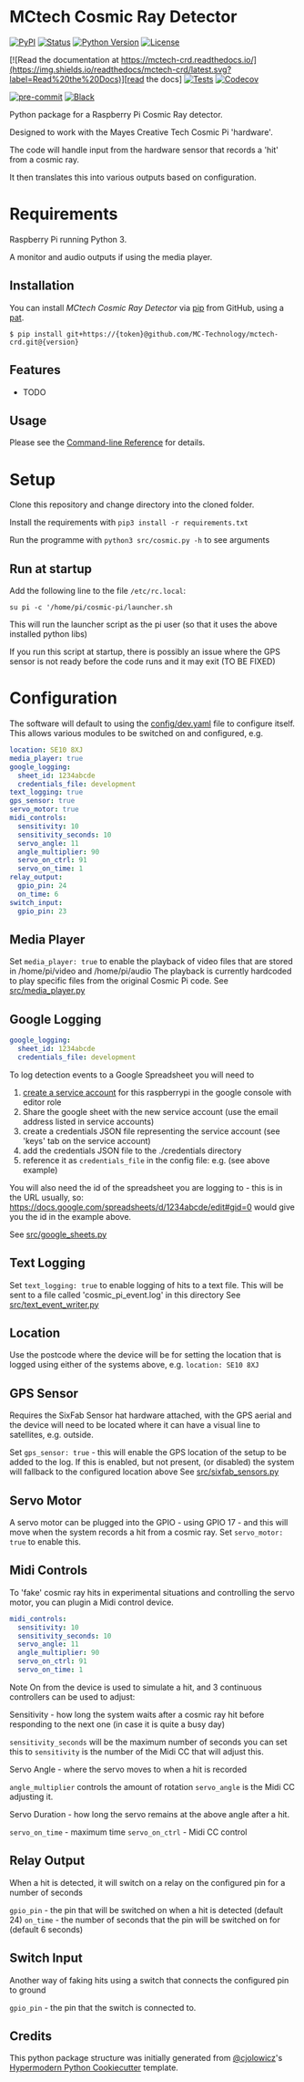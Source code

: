 # MCtech Cosmic Ray Detector

[![PyPI](https://img.shields.io/pypi/v/mctech-crd.svg)][pypi_]
[![Status](https://img.shields.io/pypi/status/mctech-crd.svg)][status]
[![Python Version](https://img.shields.io/pypi/pyversions/mctech-crd)][python version]
[![License](https://img.shields.io/pypi/l/mctech-crd)][license]

[![Read the documentation at https://mctech-crd.readthedocs.io/](https://img.shields.io/readthedocs/mctech-crd/latest.svg?label=Read%20the%20Docs)][read the docs]
[![Tests](https://github.com/MC-Technology/mctech-crd/workflows/Tests/badge.svg)][tests]
[![Codecov](https://codecov.io/gh/tombola/mctech-crd/branch/main/graph/badge.svg)][codecov]

[![pre-commit](https://img.shields.io/badge/pre--commit-enabled-brightgreen?logo=pre-commit&logoColor=white)][pre-commit]
[![Black](https://img.shields.io/badge/code%20style-black-000000.svg)][black]

[pypi_]: https://pypi.org/project/mctech-crd/
[status]: https://pypi.org/project/mctech-crd/
[python version]: https://pypi.org/project/mctech-crd
[read the docs]: https://mctech-crd.readthedocs.io/
[tests]: https://github.com/MC-Technology/mctech-crd/actions?workflow=Tests
[codecov]: https://app.codecov.io/gh/tombola/mctech-crd
[pre-commit]: https://github.com/pre-commit/pre-commit
[black]: https://github.com/psf/black

Python package for a Raspberry Pi Cosmic Ray detector.

Designed to work with the Mayes Creative Tech Cosmic Pi 'hardware'.

The code will handle input from the hardware sensor that records a 'hit' from a cosmic ray.

It then translates this into various outputs based on configuration.

# Requirements

Raspberry Pi running Python 3.

A monitor and audio outputs if using the media player.

## Installation

You can install _MCtech Cosmic Ray Detector_ via [pip] from GitHub, using a [pat].

```console
$ pip install git+https://{token}@github.com/MC-Technology/mctech-crd.git@{version}

```

## Features

- TODO

## Usage

Please see the [Command-line Reference] for details.

# Setup

Clone this repository and change directory into the cloned folder.

Install the requirements with `pip3 install -r requirements.txt`

Run the programme with `python3 src/cosmic.py -h` to see arguments

## Run at startup

Add the following line to the file `/etc/rc.local`:

```
su pi -c '/home/pi/cosmic-pi/launcher.sh
```

This will run the launcher script as the pi user (so that it uses the above installed python libs)

If you run this script at startup, there is possibly an issue where the GPS sensor is not ready before the code runs and it may exit (TO BE FIXED)

# Configuration

The software will default to using the [config/dev.yaml](config/dev.yaml) file to configure itself. This allows various modules to be switched on and configured, e.g.

```yaml
location: SE10 8XJ
media_player: true
google_logging:
  sheet_id: 1234abcde
  credentials_file: development
text_logging: true
gps_sensor: true
servo_motor: true
midi_controls:
  sensitivity: 10
  sensitivity_seconds: 10
  servo_angle: 11
  angle_multiplier: 90
  servo_on_ctrl: 91
  servo_on_time: 1
relay_output:
  gpio_pin: 24
  on_time: 6
switch_input:
  gpio_pin: 23
```

## Media Player

Set `media_player: true` to enable the playback of video files that are stored in /home/pi/video and /home/pi/audio
The playback is currently hardcoded to play specific files from the original Cosmic Pi code.
See [src/media_player.py](src/media_player.py)

## Google Logging

```yaml
google_logging:
  sheet_id: 1234abcde
  credentials_file: development
```

To log detection events to a Google Spreadsheet you will need to

1. [create a service
   account](https://cloud.google.com/docs/authentication/production#create_service_account)
   for this raspberrypi in the google console with editor role
2. Share the google sheet with the new service account (use the email address
   listed in service accounts)
3. create a credentials JSON file representing the service account (see 'keys' tab
   on the service account)
4. add the credentials JSON file to the ./credentials directory
5. reference it as `credentials_file` in the config file: e.g. (see above example)

You will also need the id of the spreadsheet you are logging to - this is in the URL usually, so: https://docs.google.com/spreadsheets/d/1234abcde/edit#gid=0 would give you the id in the example above.

See [src/google_sheets.py](src/google_sheets.py)

## Text Logging

Set `text_logging: true` to enable logging of hits to a text file. This will be sent to a file called 'cosmic_pi_event.log' in this directory
See [src/text_event_writer.py](src/text_event_writer.py)

## Location

Use the postcode where the device will be for setting the location that is logged using either of the systems above, e.g.
`location: SE10 8XJ`

## GPS Sensor

Requires the SixFab Sensor hat hardware attached, with the GPS aerial and the device will need to be located where it can have a visual line to satellites, e.g. outside.

Set `gps_sensor: true` - this will enable the GPS location of the setup to be added to the log. If this is enabled, but not present, (or disabled) the system will fallback to the configured location above
See [src/sixfab_sensors.py](src/sixfab_sensors.py)

## Servo Motor

A servo motor can be plugged into the GPIO - using GPIO 17 - and this will move when the system records a hit from a cosmic ray.
Set `servo_motor: true` to enable this.

## Midi Controls

To 'fake' cosmic ray hits in experimental situations and controlling the servo motor, you can plugin a Midi control device.

```yaml
midi_controls:
  sensitivity: 10
  sensitivity_seconds: 10
  servo_angle: 11
  angle_multiplier: 90
  servo_on_ctrl: 91
  servo_on_time: 1
```

Note On from the device is used to simulate a hit, and 3 continuous controllers can be used to adjust:

Sensitivity - how long the system waits after a cosmic ray hit before responding to the next one (in case it is quite a busy day)

`sensitivity_seconds` will be the maximum number of seconds you can set this to
`sensitivity` is the number of the Midi CC that will adjust this.

Servo Angle - where the servo moves to when a hit is recorded

`angle_multiplier` controls the amount of rotation
`servo_angle` is the Midi CC adjusting it.

Servo Duration - how long the servo remains at the above angle after a hit.

`servo_on_time` - maximum time
`servo_on_ctrl` - Midi CC control

## Relay Output

When a hit is detected, it will switch on a relay on the configured pin for a number of seconds

`gpio_pin` - the pin that will be switched on when a hit is detected (default 24)
`on_time` - the number of seconds that the pin will be switched on for (default 6 seconds)

## Switch Input

Another way of faking hits using a switch that connects the configured pin to ground

`gpio_pin` - the pin that the switch is connected to.

## Credits

This python package structure was initially generated from [@cjolowicz]'s [Hypermodern Python Cookiecutter] template.

[@cjolowicz]: https://github.com/cjolowicz
[pypi]: https://pypi.org/
[hypermodern python cookiecutter]: https://github.com/cjolowicz/cookiecutter-hypermodern-python
[file an issue]: https://github.com/MC-Technology/mctech-crd/issues
[pip]: https://pip.pypa.io/

<!-- github-only -->

[license]: https://github.com/MC-Technology/mctech-crd/blob/main/LICENSE
[contributor guide]: https://github.com/MC-Technology/mctech-crd/blob/main/CONTRIBUTING.md
[command-line reference]: https://mctech-crd.readthedocs.io/en/latest/usage.html
[pat]: https://docs.github.com/en/authentication/keeping-your-account-and-data-secure/creating-a-personal-access-token
